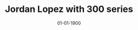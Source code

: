 ---
title: Jordan Lopez with 300 series
date: 01-01-1900
# description: Ea vis perpetua complectitur, te nec molestiae adversarium. Corpora nominati mediocritatem te sea, no purto periculis mei. Ut nec quod intellegat, ut tation quaeque vim. His vocent appetere ut, duo in choro instructior.
thumb: /assets/images/photo-gallery/jordan-lopez-300.jpg
image: /assets/images/photo-gallery/jordan-lopez-300.jpg
angler-name: Jordan Lopez
# angler-links: 
#     website: a-url-goes-here
#     twitter: a-url-goes-here
#     facebook: a-url-goes-here
#     instagram: a-url-goes-here
#     pinterest: a-url-goes-here

reel-type: spinning
reel-series: 300

# location: Someplace, United States
# fish: Some Big Fish
# fish-length: 49 in.
# fish-weight: 78 lbs.
---